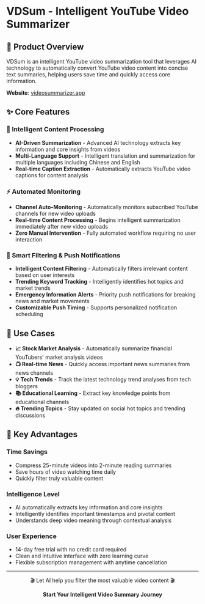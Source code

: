 # VDSum - Intelligent YouTube Video Summarizer

## 🎯 Product Overview

VDSum is an intelligent YouTube video summarization tool that leverages AI technology to automatically convert YouTube video content into concise text summaries, helping users save time and quickly access core information.

**Website**: [videosummarizer.app](https://videosummarizer.app)

## ✨ Core Features

### 🤖 Intelligent Content Processing
- **AI-Driven Summarization** - Advanced AI technology extracts key information and core insights from videos
- **Multi-Language Support** - Intelligent translation and summarization for multiple languages including Chinese and English
- **Real-time Caption Extraction** - Automatically extracts YouTube video captions for content analysis

### ⚡ Automated Monitoring
- **Channel Auto-Monitoring** - Automatically monitors subscribed YouTube channels for new video uploads
- **Real-time Content Processing** - Begins intelligent summarization immediately after new video uploads
- **Zero Manual Intervention** - Fully automated workflow requiring no user interaction

### 🎯 Smart Filtering & Push Notifications
- **Intelligent Content Filtering** - Automatically filters irrelevant content based on user interests
- **Trending Keyword Tracking** - Intelligently identifies hot topics and market trends
- **Emergency Information Alerts** - Priority push notifications for breaking news and market movements
- **Customizable Push Timing** - Supports personalized notification scheduling


## 🎨 Use Cases

- **📈 Stock Market Analysis** - Automatically summarize financial YouTubers' market analysis videos
- **📺 Real-time News** - Quickly access important news summaries from news channels
- **💡 Tech Trends** - Track the latest technology trend analyses from tech bloggers
- **📚 Educational Learning** - Extract key knowledge points from educational channels
- **🔥 Trending Topics** - Stay updated on social hot topics and trending discussions

## 🚀 Key Advantages

### Time Savings
- Compress 25-minute videos into 2-minute reading summaries
- Save hours of video watching time daily
- Quickly filter truly valuable content

### Intelligence Level
- AI automatically extracts key information and core insights
- Intelligently identifies important timestamps and pivotal content
- Understands deep video meaning through contextual analysis

### User Experience
- 14-day free trial with no credit card required
- Clean and intuitive interface with zero learning curve
- Flexible subscription management with anytime cancellation

---

<div align="center">
  <p>🎬 Let AI help you filter the most valuable video content 🎬</p>
  <p><strong>Start Your Intelligent Video Summary Journey</strong></p>
</div>
